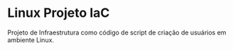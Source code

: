 # Linux Projeto IaC
Projeto de Infraestrutura como código de script de criação de usuários em ambiente Linux.
